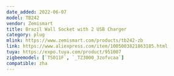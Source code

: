 ```yaml
---
date_added: 2022-06-07
model: TB242
vendor: Zemismart
title: Brazil Wall Socket with 2 USB Charger
category: plug
mlink: https://www.zemismart.com/products/tb242-zb
link: https://www.aliexpress.com/item/1005003821863185.html
tuya: https://expo.tuya.com/product/951007
zigbeemodel: [`TS011F`, `_TZ3000_3zofvcaa`]
compatible: zha
---
```

